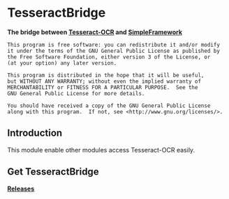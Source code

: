 TesseractBridge
===================

__The bridge between [Tesseract-OCR](https://github.com/PeratX/TesseractBridge) and [SimpleFramework](https://github.com/PeratX/SimpleFramework)__

	This program is free software: you can redistribute it and/or modify
	it under the terms of the GNU General Public License as published by
	the Free Software Foundation, either version 3 of the License, or
	(at your option) any later version.

	This program is distributed in the hope that it will be useful,
	but WITHOUT ANY WARRANTY; without even the implied warranty of
	MERCHANTABILITY or FITNESS FOR A PARTICULAR PURPOSE.  See the
	GNU General Public License for more details.

	You should have received a copy of the GNU General Public License
	along with this program.  If not, see <http://www.gnu.org/licenses/>.

Introduction
-------------
This module enable other modules access Tesseract-OCR easily.

Get TesseractBridge
-------------
__[Releases](https://github.com/PeratX/TesseractBridge/releases)__